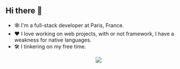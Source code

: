 ## Hi there 👋

- 🕸️ I'm a full-stack developer at Paris, France.
- ❤️ I love working on web projects, with or not framework, I have a weakness for native languages.
- 🛠️ I tinkering on my free time.

<div align="center">
  <img src="https://github-readme-stats.vercel.app/api/top-langs/?username=lucasYvernaux&theme=tokyonight&show_icons=true&hide_border=true&layout=compact"/>
</div>

<!--
**lucasYvernaux/lucasYvernaux** is a ✨ _special_ ✨ repository because its `README.md` (this file) appears on your GitHub profile.

Here are some ideas to get you started:

- 🔭 I’m currently working on ...
- 🌱 I’m currently learning ...
- 👯 I’m looking to collaborate on ...
- 🤔 I’m looking for help with ...
- 💬 Ask me about ...
- 📫 How to reach me: ...
- 😄 Pronouns: ...
- ⚡ Fun fact: ...
-->
